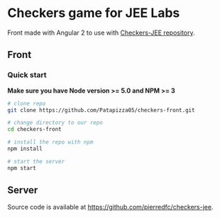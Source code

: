 # Checkers game for JEE Labs

Front made with Angular 2 to use with [Checkers-JEE repository](https://travis-ci.org/pierredfc/checkers-jee).

## Front

### Quick start
**Make sure you have Node version >= 5.0 and NPM >= 3**

```bash
# clone repo
git clone https://github.com/Patapizza05/checkers-front.git

# change directory to our repo
cd checkers-front

# install the repo with npm
npm install

# start the server
npm start
```

## Server

Source code is available at https://github.com/pierredfc/checkers-jee.

